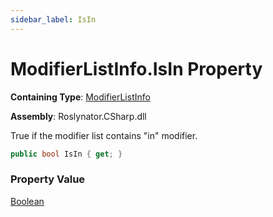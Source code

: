 ```yaml
---
sidebar_label: IsIn
---
```


# ModifierListInfo\.IsIn Property

**Containing Type**: [ModifierListInfo](../index.md)

**Assembly**: Roslynator\.CSharp\.dll

  
True if the modifier list contains "in" modifier\.

```csharp
public bool IsIn { get; }
```

### Property Value

[Boolean](https://docs.microsoft.com/en-us/dotnet/api/system.boolean)


